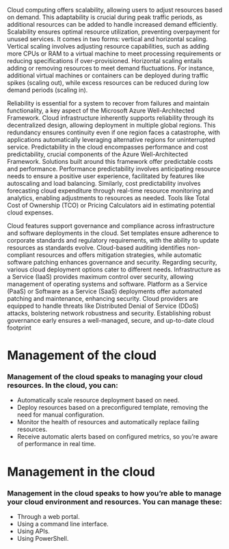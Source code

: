 Cloud computing offers scalability, allowing users to adjust resources based on demand. This adaptability is crucial during peak traffic periods, as additional resources can be added to handle increased demand efficiently.
Scalability ensures optimal resource utilization, preventing overpayment for unused services. It comes in two forms: vertical and horizontal scaling.
Vertical scaling involves adjusting resource capabilities, such as adding more CPUs or RAM to a virtual machine to meet processing requirements or reducing specifications if over-provisioned.
Horizontal scaling entails adding or removing resources to meet demand fluctuations. For instance, additional virtual machines or containers can be deployed during traffic spikes (scaling out), while excess resources can be reduced during low demand periods (scaling in).
 
 
Reliability is essential for a system to recover from failures and maintain functionality, a key aspect of the Microsoft Azure Well-Architected Framework. Cloud infrastructure inherently supports reliability through its decentralized design, allowing deployment in multiple global regions. This redundancy ensures continuity even if one region faces a catastrophe, with applications automatically leveraging alternative regions for uninterrupted service.
Predictability in the cloud encompasses performance and cost predictability, crucial components of the Azure Well-Architected Framework. Solutions built around this framework offer predictable costs and performance. Performance predictability involves anticipating resource needs to ensure a positive user experience, facilitated by features like autoscaling and load balancing. Similarly, cost predictability involves forecasting cloud expenditure through real-time resource monitoring and analytics, enabling adjustments to resources as needed. Tools like Total Cost of Ownership (TCO) or Pricing Calculators aid in estimating potential cloud expenses.
 
 
Cloud features support governance and compliance across infrastructure and software deployments in the cloud. Set templates ensure adherence to corporate standards and regulatory requirements, with the ability to update resources as standards evolve. Cloud-based auditing identifies non-compliant resources and offers mitigation strategies, while automatic software patching enhances governance and security.
Regarding security, various cloud deployment options cater to different needs. Infrastructure as a Service (IaaS) provides maximum control over security, allowing management of operating systems and software. Platform as a Service (PaaS) or Software as a Service (SaaS) deployments offer automated patching and maintenance, enhancing security.
Cloud providers are equipped to handle threats like Distributed Denial of Service (DDoS) attacks, bolstering network robustness and security. Establishing robust governance early ensures a well-managed, secure, and up-to-date cloud footprint
 
# Management of the cloud
### Management of the cloud speaks to managing your cloud resources. In the cloud, you can:
- Automatically scale resource deployment based on need.
- Deploy resources based on a preconfigured template, removing the need for manual configuration.
- Monitor the health of resources and automatically replace failing resources.
- Receive automatic alerts based on configured metrics, so you’re aware of performance in real time.

# Management in the cloud
### Management in the cloud speaks to how you’re able to manage your cloud environment and resources. You can manage these:
- Through a web portal.
- Using a command line interface.
- Using APIs.
- Using PowerShell.
 
